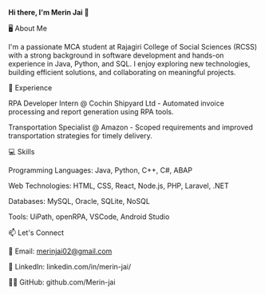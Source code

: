 **Hi there, I'm Merin Jai 👋**


🖥️ About Me

I'm a passionate MCA student at Rajagiri College of Social Sciences (RCSS) with a strong background in software development and hands-on experience in Java, Python, and SQL. I enjoy exploring new technologies, building efficient solutions, and collaborating on meaningful projects.

💼 Experience

RPA Developer Intern @ Cochin Shipyard Ltd - Automated invoice processing and report generation using RPA tools.

Transportation Specialist @ Amazon - Scoped requirements and improved transportation strategies for timely delivery.

💻 Skills

Programming Languages: Java, Python, C++, C#, ABAP

Web Technologies: HTML, CSS, React, Node.js, PHP, Laravel, .NET

Databases: MySQL, Oracle, SQLite, NoSQL

Tools: UiPath, openRPA, VSCode, Android Studio


📫 Let's Connect

📧 Email: merinjai02@gmail.com

💼 LinkedIn: linkedin.com/in/merin-jai/

👨‍💻 GitHub: github.com/Merin-jai

<!---
Merin-jai/Merin-jai is a ✨ special ✨ repository because its `README.md` (this file) appears on your GitHub profile.
You can click the Preview link to take a look at your changes.
--->
